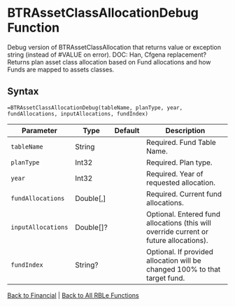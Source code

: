 # BTRAssetClassAllocationDebug Function

Debug version of BTRAssetClassAllocation that returns value or exception string (instead of #VALUE on error).  DOC: Han, Cfgena replacement?  Returns plan asset class allocation based on Fund allocations and how Funds are mapped to assets classes.

## Syntax

```excel
=BTRAssetClassAllocationDebug(tableName, planType, year, fundAllocations, inputAllocations, fundIndex)
```

Parameter | Type | Default | Description
---|---|---|---
`tableName` | String |  | Required.  Fund Table Name.
`planType` | Int32 |  | Required.  Plan type.
`year` | Int32 |  | Required.  Year of requested allocation.
`fundAllocations` | Double[,] |  | Required.  Current fund allocations.
`inputAllocations` | Double[]? |  | Optional.  Entered fund allocations (this will override current or future allocations).
`fundIndex` | String? |  | Optional.  If provided allocation will be changed 100% to that target fund.

[Back to Financial](RBLeFinancial.md) | [Back to All RBLe Functions](RBLe.md#function-documentation)